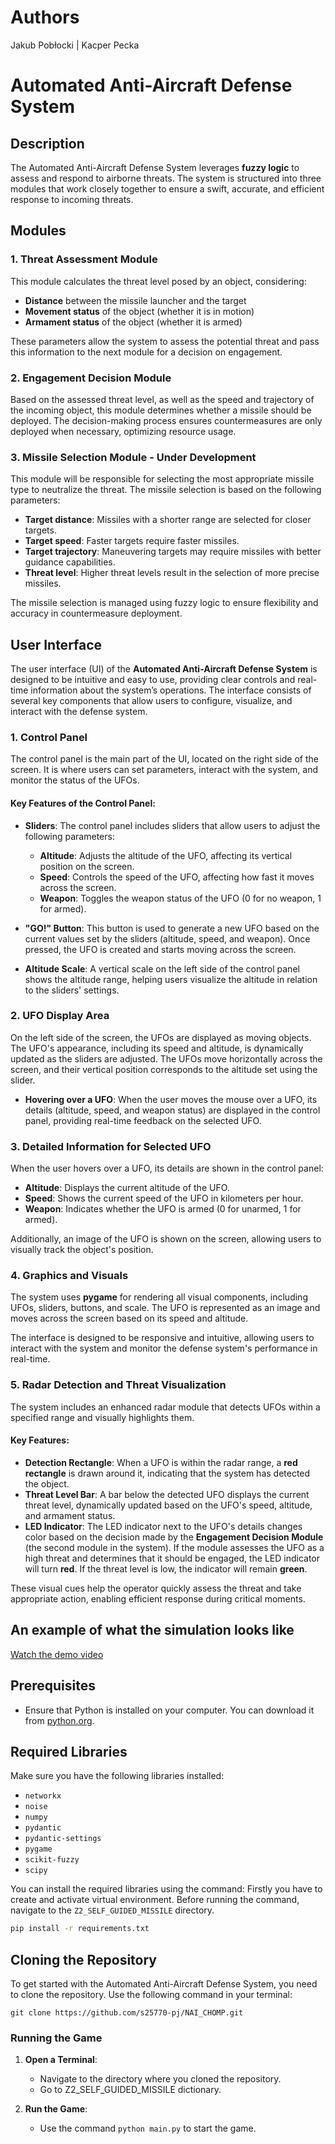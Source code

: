 # Authors 
Jakub Pobłocki |  Kacper Pecka

# Automated Anti-Aircraft Defense System

## Description
The Automated Anti-Aircraft Defense System leverages **fuzzy logic** to assess and respond to airborne threats. The system is structured into three modules that work closely together to ensure a swift, accurate, and efficient response to incoming threats.

## Modules

### 1. Threat Assessment Module
This module calculates the threat level posed by an object, considering:
- **Distance** between the missile launcher and the target
- **Movement status** of the object (whether it is in motion)
- **Armament status** of the object (whether it is armed)

These parameters allow the system to assess the potential threat and pass this information to the next module for a decision on engagement.

### 2. Engagement Decision Module
Based on the assessed threat level, as well as the speed and trajectory of the incoming object, this module determines whether a missile should be deployed. The decision-making process ensures countermeasures are only deployed when necessary, optimizing resource usage.

### 3. Missile Selection Module - **Under Development**
This module will be responsible for selecting the most appropriate missile type to neutralize the threat. The missile selection is based on the following parameters:
- **Target distance**: Missiles with a shorter range are selected for closer targets.
- **Target speed**: Faster targets require faster missiles.
- **Target trajectory**: Maneuvering targets may require missiles with better guidance capabilities.
- **Threat level**: Higher threat levels result in the selection of more precise missiles.

The missile selection is managed using fuzzy logic to ensure flexibility and accuracy in countermeasure deployment.

## User Interface

The user interface (UI) of the **Automated Anti-Aircraft Defense System** is designed to be intuitive and easy to use, providing clear controls and real-time information about the system’s operations. The interface consists of several key components that allow users to configure, visualize, and interact with the defense system.

### 1. **Control Panel**
The control panel is the main part of the UI, located on the right side of the screen. It is where users can set parameters, interact with the system, and monitor the status of the UFOs.

#### Key Features of the Control Panel:
- **Sliders**: The control panel includes sliders that allow users to adjust the following parameters:
  - **Altitude**: Adjusts the altitude of the UFO, affecting its vertical position on the screen.
  - **Speed**: Controls the speed of the UFO, affecting how fast it moves across the screen.
  - **Weapon**: Toggles the weapon status of the UFO (0 for no weapon, 1 for armed).

- **"GO!" Button**: This button is used to generate a new UFO based on the current values set by the sliders (altitude, speed, and weapon). Once pressed, the UFO is created and starts moving across the screen.

- **Altitude Scale**: A vertical scale on the left side of the control panel shows the altitude range, helping users visualize the altitude in relation to the sliders' settings.

### 2. **UFO Display Area**
On the left side of the screen, the UFOs are displayed as moving objects. The UFO's appearance, including its speed and altitude, is dynamically updated as the sliders are adjusted. The UFOs move horizontally across the screen, and their vertical position corresponds to the altitude set using the slider.

- **Hovering over a UFO**: When the user moves the mouse over a UFO, its details (altitude, speed, and weapon status) are displayed in the control panel, providing real-time feedback on the selected UFO.

### 3. **Detailed Information for Selected UFO**
When the user hovers over a UFO, its details are shown in the control panel:
- **Altitude**: Displays the current altitude of the UFO.
- **Speed**: Shows the current speed of the UFO in kilometers per hour.
- **Weapon**: Indicates whether the UFO is armed (0 for unarmed, 1 for armed).

Additionally, an image of the UFO is shown on the screen, allowing users to visually track the object's position.

### 4. **Graphics and Visuals**
The system uses **pygame** for rendering all visual components, including UFOs, sliders, buttons, and scale. The UFO is represented as an image and moves across the screen based on its speed and altitude.

The interface is designed to be responsive and intuitive, allowing users to interact with the system and monitor the defense system's performance in real-time.

### 5. **Radar Detection and Threat Visualization**
The system includes an enhanced radar module that detects UFOs within a specified range and visually highlights them.

#### Key Features:
- **Detection Rectangle**: When a UFO is within the radar range, a **red rectangle** is drawn around it, indicating that the system has detected the object.
- **Threat Level Bar**: A bar below the detected UFO displays the current threat level, dynamically updated based on the UFO's speed, altitude, and armament status.
- **LED Indicator**: The LED indicator next to the UFO's details changes color based on the decision made by the **Engagement Decision Module** (the second module in the system). If the module assesses the UFO as a high threat and determines that it should be engaged, the LED indicator will turn **red**. If the threat level is low, the indicator will remain **green**.

These visual cues help the operator quickly assess the threat and take appropriate action, enabling efficient response during critical moments.

## An example of what the simulation looks like
[Watch the demo video](https://youtu.be/cHLMgfb8OpE)

## Prerequisites
- Ensure that Python is installed on your computer. You can download it from [python.org](https://www.python.org/downloads/).

## Required Libraries
Make sure you have the following libraries installed:

- `networkx`
- `noise`
- `numpy`
- `pydantic`
- `pydantic-settings`
- `pygame`
- `scikit-fuzzy`
- `scipy`

You can install the required libraries using the command:
Firstly you have to create and activate virtual environment.
Before running the command, navigate to the `Z2_SELF_GUIDED_MISSILE` directory.

```bash
pip install -r requirements.txt
```


## Cloning the Repository
To get started with the Automated Anti-Aircraft Defense System, you need to clone the repository. Use the following command in your terminal:

```git clone https://github.com/s25770-pj/NAI_CHOMP.git```

### Running the Game
1. **Open a Terminal**:
   - Navigate to the directory where you cloned the repository.
   - Go to Z2_SELF_GUIDED_MISSILE dictionary.

2. **Run the Game**:
   - Use the command `python main.py` to start the game.

